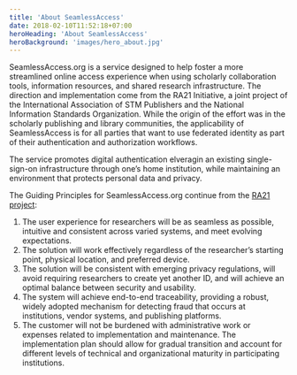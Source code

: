 ```yaml
---
title: 'About SeamlessAccess'
date: 2018-02-10T11:52:18+07:00
heroHeading: 'About SeamlessAccess'
heroBackground: 'images/hero_about.jpg'
---
```


SeamlessAccess.org is a service designed to help foster a more streamlined online access experience when using scholarly collaboration tools, information resources, and shared research infrastructure. The direction and implementation come from the RA21 Initiative, a joint project of the International Association of STM Publishers and the National Information Standards Organization. While the origin of the effort was in the scholarly publishing and library communities, the applicability of SeamlessAccess is for all parties that want to use federated identity as part of their authentication and authorization workflows.

The service promotes digital authentication elveragin an existing single-sign-on infrastructure through one’s home institution, while maintaining an environment that protects personal data and privacy.

The Guiding Principles for SeamlessAccess.org continue from the [RA21 project](https://ra21.org/index.php/what-is-ra21/):

1. The user experience for researchers will be as seamless as possible, intuitive and consistent across varied systems, and meet evolving expectations.
2. The solution will work effectively regardless of the researcher’s starting point, physical location, and preferred device.
3. The solution will be consistent with emerging privacy regulations, will avoid requiring researchers to create yet another ID, and will achieve an optimal balance between security and usability.
4. The system will achieve end-to-end traceability, providing a robust, widely adopted mechanism for detecting fraud that occurs at institutions, vendor systems, and publishing platforms.
5. The customer will not be burdened with administrative work or expenses related to implementation and maintenance. The implementation plan should allow for gradual transition and account for different levels of technical and organizational maturity in participating institutions.


